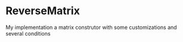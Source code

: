 # ReverseMatrix
My implementation a matrix construtor with some customizations and several conditions
